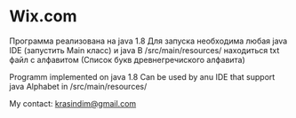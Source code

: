 # Wix.com

Программа реализована на java 1.8 
Для запуска необходима любая java IDE (запустить Main класс) и java
В /src/main/resources/ находиться txt файл с алфавитом (Список букв древнегречиского алфавита)

Programm implemented on java 1.8
Can be used by anu IDE that support java
Alphabet in  /src/main/resources/

My contact: krasindim@gmail.com
